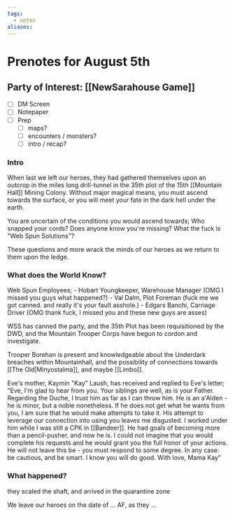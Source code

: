 ```yaml
---
tags:
  - notes
aliases:
---
```


# Prenotes for August 5th
## Party of Interest: [[NewSarahouse Game]]
- [ ] DM Screen
- [ ] Notepaper
- [ ] Prep
	- [ ] maps?
	- [ ] encounters / monsters?
	- [ ] intro / recap?

### Intro

When last we left our heroes, they had gathered themselves upon an outcrop in the miles long drill-tunnel in the 35th plot of the 15th [[Mountain Hall]] Mining Colony. Without major magical means, you must ascend towards the surface, or you will meet your fate in the dark hell under the earth.

You are uncertain of the conditions you would ascend towards; Who snapped your cords? Does anyone know you're missing? What the fuck is "Web Spun Solutions"?

These questions and more wrack the minds of our heroes as we return to them upon the ledge.

### What does the World Know?
Web Spun Employees;
	- Hobart Youngkeeper, Warehouse Manager (OMG I missed you guys what happened?)
	- Val Dalm, Plot Foreman (fuck me we got canned. and really it's your fault asshole.)
	- Edgars Banchi, Carriage Driver (OMG thank fuck, I missed you and these new guys are asses)

WSS has canned the party, and the 35th Plot has been requisitioned by the DWD, and the Mountain Trooper Corps have begun to cordon and investigate.

Trooper Borehan is present and knowledgeable about the Underdark breaches within Mountainhall, and the possibility of connections towards [[The Old|Minyostalma]], and maybe [[Limbo]].

Eve's mother, Kaymin "Kay" Laush, has received and replied to Eve's letter;
	"Eve,
	I'm glad to hear from you. Your siblings are well, as is your Father.
	Regarding the Duche, I trust him as far as I can throw him. He is an a'Alden - he is minor, but a noble nonetheless. If he does not get what he wants from you, I am sure that he would make attempts to take it. His attempt to leverage our connection into using you leaves me disgusted. 
	I worked under him while I was still a CPK in [[Bandeer]]. He had goals of becoming more than a pencil-pusher, and now he is. I could not imagine that you would complete his requests and he would grant you the full honor of your actions. He will not leave this be - you must respond to some degree. In any case: be cautious, and be smart. I know you will do good.
	With love,
	Mama Kay"

### What happened?
they scaled the shaft, and arrived in the quarantine zone


We leave our heroes on the date of ... AF, as they ...